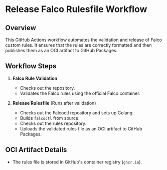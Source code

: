 # Release Falco Rulesfile Workflow  

## Overview  
This GitHub Actions workflow automates the validation and release of Falco custom rules. It ensures that the rules are correctly formatted and then publishes them as an OCI artifact to GitHub Packages.  

## Workflow Steps  
1. **Falco Rule Validation**  
   - Checks out the repository.  
   - Validates the Falco rules using the official Falco container.  

2. **Release Rulesfile** (Runs after validation)  
   - Checks out the Falcoctl repository and sets up Golang.  
   - Builds `falcoctl` from source.  
   - Checks out the rules repository.  
   - Uploads the validated rules file as an OCI artifact to GitHub Packages.  

## OCI Artifact Details  
- The rules file is stored in GitHub's container registry (`ghcr.io`).
